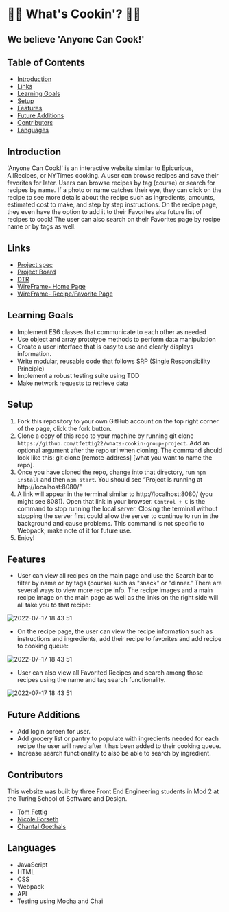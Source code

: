 # 👩‍🍳 What's Cookin'? 👩‍🍳
## We believe 'Anyone Can Cook!'

## Table of Contents
- [Introduction](#introduction)
- [Links](#links)
- [Learning Goals](#learning-goals)
- [Setup](#setup)
- [Features](#features)
- [Future Additions](#future-additions)
- [Contributors](#contributors)
- [Languages](#languages)

## Introduction
'Anyone Can Cook!' is an interactive website similar to Epicurious, AllRecipes, or NYTimes cooking. A user can browse recipes and save their favorites for later. Users can browse recipes by tag (course) or search for recipes by name. If a photo or name catches their eye, they can click on the recipe to see more details about the recipe such as ingredients, amounts, estimated cost to make, and step by step instructions. On the recipe page, they even have the option to add it to their Favorites aka future list of recipes to cook! The user can also search on their Favorites page by recipe name or by tags as well.

## Links
- [Project spec](https://frontend.turing.edu/projects/whats-cookin-part-one.html)
- [Project Board](https://github.com/users/tfettig22/projects/1)
- [DTR](https://gist.github.com/GOECHA/d7bcb7fc6ac06c54144e9aa1259c1cfb)
- [WireFrame- Home Page](https://user-images.githubusercontent.com/102189342/179422204-fdd7ef75-4062-4c24-b966-a88e76d447c7.png)
- [WireFrame- Recipe/Favorite Page](https://user-images.githubusercontent.com/102189342/179422201-08ee9c5e-4410-476b-b611-b7a8f3c3bdfc.png)

## Learning Goals
- Implement ES6 classes that communicate to each other as needed
- Use object and array prototype methods to perform data manipulation
- Create a user interface that is easy to use and clearly displays information.
- Write modular, reusable code that follows SRP (Single Responsibility Principle)
- Implement a robust testing suite using TDD
- Make network requests to retrieve data

## Setup
1. Fork this repository to your own GitHub account on the top right corner of the page, click the fork button.
2. Clone a copy of this repo to your machine by running git clone `https://github.com/tfettig22/whats-cookin-group-project`. Add an optional argument after the repo url when cloning. The command should look like this: git clone [remote-address] [what you want to name the repo].
3. Once you have cloned the repo, change into that directory, run `npm install` and then `npm start`. You should see “Project is running at http://localhost:8080/"
4. A link will appear in the terminal similar to http://localhost:8080/ (you might see 8081). Open that link in your browser. `Control + C` is the command to stop running the local server. Closing the terminal without stopping the server first could allow the server to continue to run in the background and cause problems. This command is not specific to Webpack; make note of it for future use.
5. Enjoy!

## Features
- User can view all recipes on the main page and use the Search bar to filter by name or by tags (course) such as "snack" or "dinner." There are several ways to view more recipe info. The recipe images and a main recipe image on the main page as well as the links on the right side will all take you to that recipe:

![2022-07-17 18 43 51](https://media.giphy.com/media/nZSWMyKwrjrqWGK4D2/giphy.gif)

- On the recipe page, the user can view the recipe information such as instructions and ingredients, add their recipe to favorites and add recipe to cooking queue:

![2022-07-17 18 43 51](https://media.giphy.com/media/R5CsASE1SfLs9c7tda/giphy.gif)

- User can also view all Favorited Recipes and search among those recipes using the name and tag search functionality. 

![2022-07-17 18 43 51](https://media.giphy.com/media/dIrflY15FtColNPnd2/giphy.gif)

## Future Additions
- Add login screen for user. 
- Add grocery list or pantry to populate with ingredients needed for each recipe the user will need after it has been added to their cooking queue. 
- Increase search functionality to also be able to search by ingredient.

## Contributors
This website was built by three Front End Engineering students in Mod 2 at the Turing School of Software and Design. 

- [Tom Fettig](https://github.com/tfettig22)
- [Nicole Forseth](https://github.com/forsethnico)
- [Chantal Goethals](https://github.com/GOECHA)

## Languages
- JavaScript
- HTML
- CSS
- Webpack
- API
- Testing using Mocha and Chai
